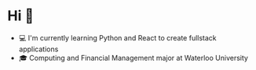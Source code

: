 # Hi 👋
- 💻 I'm currently learning Python and React to create fullstack applications
- 🎓 Computing and Financial Management major at Waterloo University
